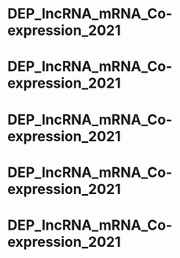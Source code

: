 # DEP_lncRNA_mRNA_Co-expression_2021
# DEP_lncRNA_mRNA_Co-expression_2021
# DEP_lncRNA_mRNA_Co-expression_2021
# DEP_lncRNA_mRNA_Co-expression_2021
# DEP_lncRNA_mRNA_Co-expression_2021
